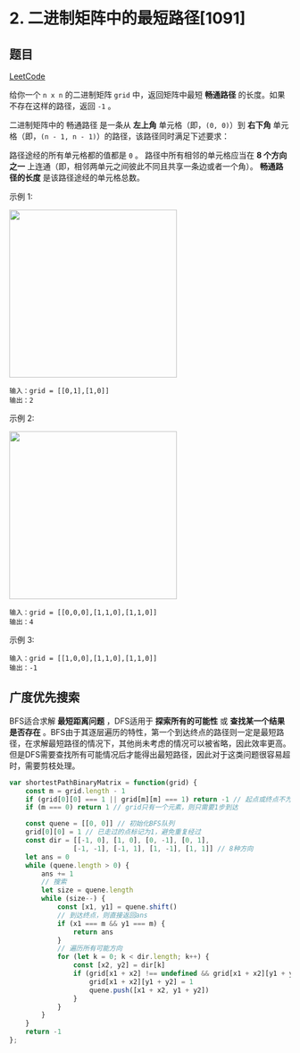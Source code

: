 # 2. 二进制矩阵中的最短路径[1091]

## 题目

[LeetCode](https://leetcode.cn/problems/shortest-path-in-binary-matrix/)

给你一个 `n x n` 的二进制矩阵 `grid` 中，返回矩阵中最短 **畅通路径** 的长度。如果不存在这样的路径，返回 `-1` 。

二进制矩阵中的 畅通路径 是一条从 **左上角** 单元格（即，`(0, 0)`）到 **右下角** 单元格（即，`(n - 1, n - 1)`）的路径，该路径同时满足下述要求：

路径途经的所有单元格都的值都是 `0` 。
路径中所有相邻的单元格应当在 **8 个方向之一** 上连通（即，相邻两单元之间彼此不同且共享一条边或者一个角）。
**畅通路径的长度** 是该路径途经的单元格总数。

示例 1:

<img title="" src="https://assets.leetcode.com/uploads/2021/02/18/example1_1.png" alt="" width="300">

```
输入：grid = [[0,1],[1,0]]
输出：2
```

示例 2:

<img src="https://assets.leetcode.com/uploads/2021/02/18/example2_1.png" title="" alt="" width="300">

```
输入：grid = [[0,0,0],[1,1,0],[1,1,0]]
输出：4
```

示例 3:

```
输入：grid = [[1,0,0],[1,1,0],[1,1,0]]
输出：-1
```

## 广度优先搜索

BFS适合求解 **最短距离问题** ，DFS适用于 **探索所有的可能性** 或 **查找某一个结果是否存在** 。BFS由于其逐层遍历的特性，第一个到达终点的路径则一定是最短路径，在求解最短路径的情况下，其他尚未考虑的情况可以被省略，因此效率更高。但是DFS需要查找所有可能情况后才能得出最短路径，因此对于这类问题很容易超时，需要剪枝处理。

```javascript
var shortestPathBinaryMatrix = function(grid) {
    const m = grid.length - 1
    if (grid[0][0] === 1 || grid[m][m] === 1) return -1 // 起点或终点不为0，则永远不可能到达
    if (m === 0) return 1 // grid只有一个元素，则只需要1步到达

    const quene = [[0, 0]] // 初始化BFS队列
    grid[0][0] = 1 // 已走过的点标记为1，避免重复经过
    const dir = [[-1, 0], [1, 0], [0, -1], [0, 1],
                [-1, -1], [-1, 1], [1, -1], [1, 1]] // 8种方向
    let ans = 0
    while (quene.length > 0) {
        ans += 1
        // 搜索
        let size = quene.length
        while (size--) {
            const [x1, y1] = quene.shift()
            // 到达终点，则直接返回ans
            if (x1 === m && y1 === m) {
                return ans
            }
            // 遍历所有可能方向
            for (let k = 0; k < dir.length; k++) {
                const [x2, y2] = dir[k]
                if (grid[x1 + x2] !== undefined && grid[x1 + x2][y1 + y2] !== undefined && grid[x1 + x2][y1 + y2] === 0) {
                    grid[x1 + x2][y1 + y2] = 1
                    quene.push([x1 + x2, y1 + y2])
                }
            }
        }
    }
    return -1
};
```